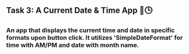 ## Task 3: A Current Date & Time App 📅🕒
### An app that displays the current time and date in specific formats upon button click. It utilizes 'SimpleDateFormat' for time with AM/PM and date with month name.
